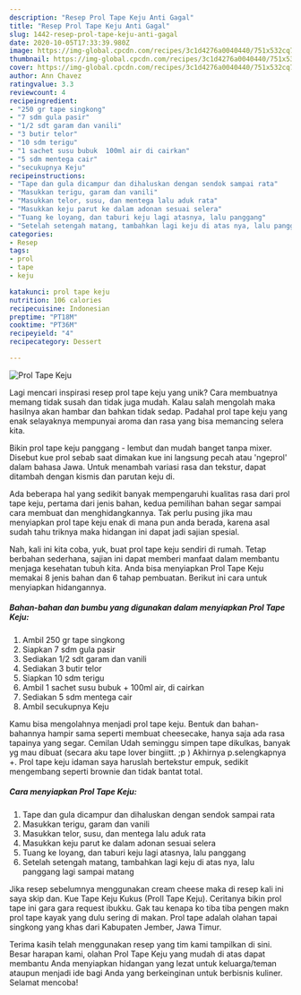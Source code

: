 ```yaml
---
description: "Resep Prol Tape Keju Anti Gagal"
title: "Resep Prol Tape Keju Anti Gagal"
slug: 1442-resep-prol-tape-keju-anti-gagal
date: 2020-10-05T17:33:39.980Z
image: https://img-global.cpcdn.com/recipes/3c1d4276a0040440/751x532cq70/prol-tape-keju-foto-resep-utama.jpg
thumbnail: https://img-global.cpcdn.com/recipes/3c1d4276a0040440/751x532cq70/prol-tape-keju-foto-resep-utama.jpg
cover: https://img-global.cpcdn.com/recipes/3c1d4276a0040440/751x532cq70/prol-tape-keju-foto-resep-utama.jpg
author: Ann Chavez
ratingvalue: 3.3
reviewcount: 4
recipeingredient:
- "250 gr tape singkong"
- "7 sdm gula pasir"
- "1/2 sdt garam dan vanili"
- "3 butir telor"
- "10 sdm terigu"
- "1 sachet susu bubuk  100ml air di cairkan"
- "5 sdm mentega cair"
- "secukupnya Keju"
recipeinstructions:
- "Tape dan gula dicampur dan dihaluskan dengan sendok sampai rata"
- "Masukkan terigu, garam dan vanili"
- "Masukkan telor, susu, dan mentega lalu aduk rata"
- "Masukkan keju parut ke dalam adonan sesuai selera"
- "Tuang ke loyang, dan taburi keju lagi atasnya, lalu panggang"
- "Setelah setengah matang, tambahkan lagi keju di atas nya, lalu panggang lagi sampai matang"
categories:
- Resep
tags:
- prol
- tape
- keju

katakunci: prol tape keju 
nutrition: 106 calories
recipecuisine: Indonesian
preptime: "PT18M"
cooktime: "PT36M"
recipeyield: "4"
recipecategory: Dessert

---
```



![Prol Tape Keju](https://img-global.cpcdn.com/recipes/3c1d4276a0040440/751x532cq70/prol-tape-keju-foto-resep-utama.jpg)

Lagi mencari inspirasi resep prol tape keju yang unik? Cara membuatnya memang tidak susah dan tidak juga mudah. Kalau salah mengolah maka hasilnya akan hambar dan bahkan tidak sedap. Padahal prol tape keju yang enak selayaknya mempunyai aroma dan rasa yang bisa memancing selera kita.

Bikin prol tape keju panggang - lembut dan mudah banget tanpa mixer. Disebut kue prol sebab saat dimakan kue ini langsung pecah atau &#39;ngeprol&#39; dalam bahasa Jawa. Untuk menambah variasi rasa dan tekstur, dapat ditambah dengan kismis dan parutan keju di.

Ada beberapa hal yang sedikit banyak mempengaruhi kualitas rasa dari prol tape keju, pertama dari jenis bahan, kedua pemilihan bahan segar sampai cara membuat dan menghidangkannya. Tak perlu pusing jika mau menyiapkan prol tape keju enak di mana pun anda berada, karena asal sudah tahu triknya maka hidangan ini dapat jadi sajian spesial.


Nah, kali ini kita coba, yuk, buat prol tape keju sendiri di rumah. Tetap berbahan sederhana, sajian ini dapat memberi manfaat dalam membantu menjaga kesehatan tubuh kita. Anda bisa menyiapkan Prol Tape Keju memakai 8 jenis bahan dan 6 tahap pembuatan. Berikut ini cara untuk menyiapkan hidangannya.

<!--inarticleads1-->

##### Bahan-bahan dan bumbu yang digunakan dalam menyiapkan Prol Tape Keju:

1. Ambil 250 gr tape singkong
1. Siapkan 7 sdm gula pasir
1. Sediakan 1/2 sdt garam dan vanili
1. Sediakan 3 butir telor
1. Siapkan 10 sdm terigu
1. Ambil 1 sachet susu bubuk + 100ml air, di cairkan
1. Sediakan 5 sdm mentega cair
1. Ambil secukupnya Keju


Kamu bisa mengolahnya menjadi prol tape keju. Bentuk dan bahan-bahannya hampir sama seperti membuat cheesecake, hanya saja ada rasa tapainya yang segar. Cemilan Udah seminggu simpen tape dikulkas, banyak yg mau dibuat (secara aku tape lover bingiitt. ;p ) Akhirnya p.selengkapnya +. Prol tape keju idaman saya haruslah bertekstur empuk, sedikit mengembang seperti brownie dan tidak bantat total. 

<!--inarticleads2-->

##### Cara menyiapkan Prol Tape Keju:

1. Tape dan gula dicampur dan dihaluskan dengan sendok sampai rata
1. Masukkan terigu, garam dan vanili
1. Masukkan telor, susu, dan mentega lalu aduk rata
1. Masukkan keju parut ke dalam adonan sesuai selera
1. Tuang ke loyang, dan taburi keju lagi atasnya, lalu panggang
1. Setelah setengah matang, tambahkan lagi keju di atas nya, lalu panggang lagi sampai matang


Jika resep sebelumnya menggunakan cream cheese maka di resep kali ini saya skip dan. Kue Tape Keju Kukus (Proll Tape Keju). Ceritanya bikin prol tape ini gara gara request ibukku. Gak tau kenapa ko tiba tiba pengen makn prol tape kayak yang dulu sering di makan. Prol tape adalah olahan tapai singkong yang khas dari Kabupaten Jember, Jawa Timur. 

Terima kasih telah menggunakan resep yang tim kami tampilkan di sini. Besar harapan kami, olahan Prol Tape Keju yang mudah di atas dapat membantu Anda menyiapkan hidangan yang lezat untuk keluarga/teman ataupun menjadi ide bagi Anda yang berkeinginan untuk berbisnis kuliner. Selamat mencoba!
